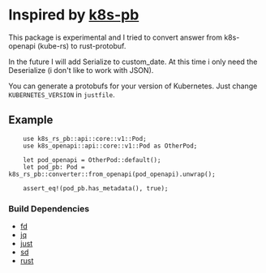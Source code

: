 # Inspired by [k8s-pb](https://github.com/kube-rs/k8s-pb)

This package is experimental and I tried to convert answer from k8s-openapi (kube-rs) to rust-protobuf.

In the future I will add Serialize to custom_date.
At this time i only need the Deserialize (i don't like to work with JSON).

You can generate a protobufs for your version of Kubernetes.
Just change `KUBERNETES_VERSION` in `justfile`.

## Example

```
    use k8s_rs_pb::api::core::v1::Pod;
    use k8s_openapi::api::core::v1::Pod as OtherPod;

    let pod_openapi = OtherPod::default();
    let pod_pb: Pod = k8s_rs_pb::converter::from_openapi(pod_openapi).unwrap();

    assert_eq!(pod_pb.has_metadata(), true);
```

### Build Dependencies

- [fd](https://github.com/sharkdp/fd)
- [jq](https://stedolan.github.io/jq/)
- [just](https://github.com/casey/just)
- [sd](https://github.com/chmln/sd)
- [rust](https://www.rust-lang.org/)
